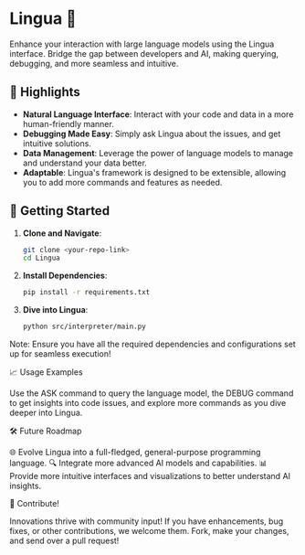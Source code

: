 # Lingua 🧠

Enhance your interaction with large language models using the Lingua interface. Bridge the gap between developers and AI, making querying, debugging, and more seamless and intuitive.

## 🌟 Highlights

- **Natural Language Interface**: Interact with your code and data in a more human-friendly manner.
- **Debugging Made Easy**: Simply ask Lingua about the issues, and get intuitive solutions.
- **Data Management**: Leverage the power of language models to manage and understand your data better.
- **Adaptable**: Lingua's framework is designed to be extensible, allowing you to add more commands and features as needed.

## 🚀 Getting Started

1. **Clone and Navigate**:
   ```bash
   git clone <your-repo-link>
   cd Lingua

2. **Install Dependencies**:
   ```bash
   pip install -r requirements.txt

3. **Dive into Lingua**:
   ```bash
   python src/interpreter/main.py

Note: Ensure you have all the required dependencies and configurations set up for seamless execution!

📈 Usage Examples

Use the ASK command to query the language model, the DEBUG command to get insights into code issues, and explore more commands as you dive deeper into Lingua.

🛠 Future Roadmap

🌐 Evolve Lingua into a full-fledged, general-purpose programming language.
🔍 Integrate more advanced AI models and capabilities.
📊 Provide more intuitive interfaces and visualizations to better understand AI insights.

🤝 Contribute!

Innovations thrive with community input! If you have enhancements, bug fixes, or other contributions, we welcome them. Fork, make your changes, and send over a pull request!
